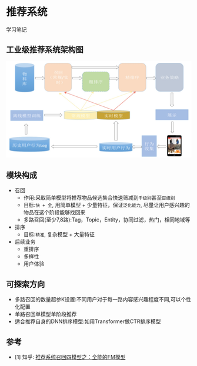 # 推荐系统

学习笔记

## 工业级推荐系统架构图

![architecture](img/architecture.png)

## 模块构成

* 召回
    * 作用:采取简单模型将推荐物品候选集合快速筛减到`千级别`甚至`百级别`
    * 目标:`快 + 全`, 用简单模型 + 少量特征，保证`泛化能力`, 尽量让用户感兴趣的物品在这个阶段能够找回来
    * 多路召回(至少7,8路):Tag，Topic，Entity，协同过滤，热门，相同地域等
* 排序
    * 目标:`精准`, 复杂模型 + 大量特征
* 后续业务
    * 重排序
    * 多样性
    * 用户体验

## 可探索方向

* 多路召回的数量超参K设置:不同用户对于每一路内容感兴趣程度不同,可以个性化配置
* 单路召回单模型单阶段推荐
* 适合推荐自身的DNN排序模型:如用Transformer做CTR排序模型

## 参考

* [1] 知乎: [推荐系统召回四模型之：全能的FM模型](https://zhuanlan.zhihu.com/p/58160982)